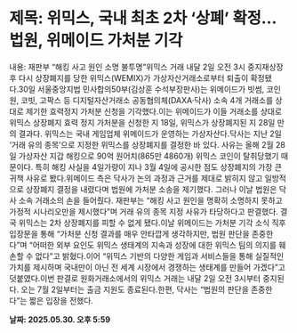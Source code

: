 # **제목: 위믹스, 국내 최초 2차 ‘상폐’ 확정…법원, 위메이드 가처분 기각**

  내용: 재판부 “해킹 사고 원인 소명 불투명”위믹스 거래 내달 2일 오전 3시 중지재상장 후 다시 상장폐지를 당한 위믹스(WEMIX)가 가상자산거래소로부터 퇴출이 확정됐다.30일 서울중앙지법 민사합의50부(김상훈 수석부장판사)는 위메이드가 빗썸, 코인원, 코빗, 고팍스 등 디지털자산거래소 공동협의체(DAXA·닥사) 소속 4개 거래소를 상대로 제기한 효력정지 가처분 신청을 기각했다.이는 위메이드가 이들 거래소를 상대로 위믹스 상장폐지 효력 정지 가처분을 신청한 지 18일, 위믹스가 상장폐지된 지 28일 만의 결과다. 위믹스는 국내 게임업체 위메이드가 운영하는 가상자산다.닥사는 지난 2일 ‘거래 유의 종목’으로 지정한 위믹스를 상장폐지를 결정한 바 있다. 사유는 올해 2월 28일 가상자산 지갑 해킹으로 90억 원어치(865만 4860개) 위믹스 코인이 탈취당했기 때문이다. 특히 해킹 사실을 4일가량이 지나 3월 4일에 공시한 점도 상장폐지의 가장 큰 귀책 사유로 봤다.위메이드 측은 닥사가 논의 과정과 근거를 제대로 밝히지 않고 일방적으로 상장폐지 결정을 내렸다며 법원에 가처분 소송을 제기했다. 그러나 이날 법원은 닥사 소속 거래소의 손을 들어줬다. 재판부는 “해킹 사고 원인을 명확히 소명하지 못하고 가정적 시나리오만을 제시했다”며 거래 유의 종목 지정 사유가 타당하다고 판결했다. 결국 위믹스는 2차 상장폐지를 피할 수 없게 됐다.이날 위메이드는 가처분 기각 소식 직후 입장문을 통해 “가처분 신청 결과를 매우 안타깝게 생각하지만, 법원 판단을 존중한다”며 “어떠한 외부 요인도 위믹스 생태계의 지속과 성장에 대한 위믹스 팀의 의지를 훼손할 수 없다”고 밝혔다.이어 “위믹스 기반의 다양한 게임과 서비스들을 통해 실질적인 가치를 제시하며 국내만이 아닌 전 세계 시장에서 경쟁하는 생태계를 만들어 가겠다”고 덧붙였다.이번 판결로 원화거래소에서의 위믹스 거래는 내달 2일 오전 3시부터 중지된다. 오는 7월 2일부터는 출금 지원도 종료된다.한편, 닥사는 “법원의 판단을 존중한다”는 짧은 입장을 전했다.

  **날짜: 2025.05.30. 오후 5:59**